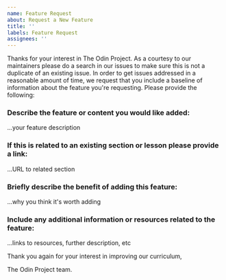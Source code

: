 ```yaml
---
name: Feature Request
about: Request a New Feature
title: ''
labels: Feature Request
assignees: ''
---
```


Thanks for your interest in The Odin Project. As a courtesy to our maintainers please do a search in our issues to make sure this is not a duplicate of an existing issue. In order to get issues addressed in a reasonable amount of time, we request that you include a baseline of information about the feature you're requesting. Please provide the following:

### Describe the feature or content you would like added:

...your feature description

### If this is related to an existing section or lesson please provide a link:

...URL to related section

### Briefly describe the benefit of adding this feature:

...why you think it's worth adding

### Include any additional information or resources related to the feature:

...links to resources, further description, etc

Thank you again for your interest in improving our curriculum,

The Odin Project team.

